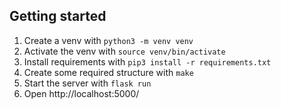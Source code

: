 ## Getting started
1. Create a venv with `python3 -m venv venv`
2. Activate the venv with `source venv/bin/activate`
3. Install requirements with `pip3 install -r requirements.txt`
4. Create some required structure with `make`
4. Start the server with `flask run`
5. Open http://localhost:5000/ 
